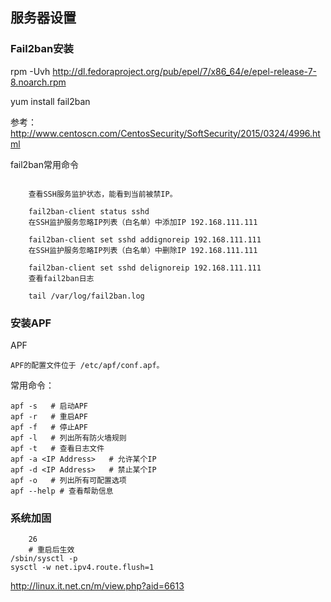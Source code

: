 ## 服务器设置


### Fail2ban安装

rpm -Uvh http://dl.fedoraproject.org/pub/epel/7/x86_64/e/epel-release-7-8.noarch.rpm

yum install fail2ban

参考： http://www.centoscn.com/CentosSecurity/SoftSecurity/2015/0324/4996.html

 fail2ban常用命令
```

    查看SSH服务监护状态，能看到当前被禁IP。

    fail2ban-client status sshd
    在SSH监护服务忽略IP列表（白名单）中添加IP 192.168.111.111

    fail2ban-client set sshd addignoreip 192.168.111.111
    在SSH监护服务忽略IP列表（白名单）中删除IP 192.168.111.111

    fail2ban-client set sshd delignoreip 192.168.111.111
    查看fail2ban日志

    tail /var/log/fail2ban.log

```

### 安装APF

APF
```
APF的配置文件位于 /etc/apf/conf.apf。
```
常用命令：


```
apf -s   # 启动APF
apf -r   # 重启APF
apf -f   # 停止APF
apf -l   # 列出所有防火墙规则
apf -t   # 查看日志文件
apf -a <IP Address>   # 允许某个IP
apf -d <IP Address>   # 禁止某个IP
apf -o   # 列出所有可配置选项
apf --help # 查看帮助信息
```
### 系统加固
```
    26
    # 重启后生效
/sbin/sysctl -p 
sysctl -w net.ipv4.route.flush=1
```

http://linux.it.net.cn/m/view.php?aid=6613
